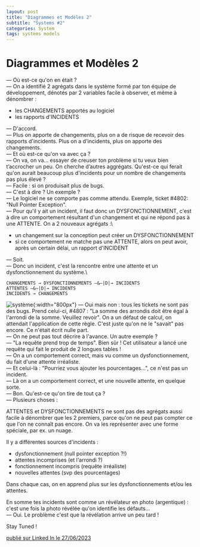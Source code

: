 ```yaml
---
layout: post
title: "Diagrammes et Modèles 2"
subtitle: "Systems #2"
categories: System
tags: systems models
---
```

# Diagrammes et Modèles 2

— Où est-ce qu'on en était ?\
— On a identifié 2 agrégats dans le système formé par ton équipe de développement, dénotés par 2 variables facile à observer, et même à dénombrer :

- les CHANGEMENTS apportés au logiciel
- les rapports d'INCIDENTS
<!--more-->

— D'accord.\
— Plus on apporte de changements, plus on a de risque de recevoir des rapports d'incidents. Plus on a d'incidents, plus on apporte des changements.\
— Et où est-ce qu'on va avec ça ?\
— On va, on va… essayer de creuser ton problème si tu veux bien t’accrocher un peu. On cherche d’autres aggrégats. Qu'est-ce qui ferait qu'on aurait beaucoup plus d'incidents pour un nombre de changements pas plus élevé ?\
— Facile : si on produisait plus de bugs.\
— C'est à dire ? Un exemple ?\
— Le logiciel ne se comporte pas comme attendu. Exemple, ticket #4802: "Null Pointer Exception".\
— Pour qu'il y ait un incident, il faut donc un DYSFONCTIONNEMENT, c'est à dire un comportement résultant d'un changement et qui ne répond pas à une ATTENTE. On a 2 nouveaux agrégats :\

- un changement sur la conception peut créer un DYSFONCTIONNEMENT
- si ce comportement ne matche pas une ATTENTE, alors on peut avoir, après un certain délai, un rapport d'INCIDENT

— Soit.\
— Donc un incident, c'est la rencontre entre une attente et un dysfonctionnement du système.\

``` CHANGEMENTS → DYSFONCTIONNEMENTS —&—|D|→ INCIDENTS ```\
``` ATTENTES —&—|D|→ INCIDENTS ```\
``` INCIDENTS → CHANGEMENTS ```

![système](/images/changements-dysfonctionnements-attentes-incidents.jpg){:width="800px"}
— Oui mais non : tous les tickets ne sont pas des bugs. Prend celui-ci, #4807 : "La somme des arrondis doit être égal à l'arrondi de la somme. Veuillez revoir". On a un défaut de calcul, on attendait l'application de cette règle. C'est juste qu'on ne le "savait" pas encore. Ce n'était écrit nulle part.\
— On ne peut pas tout décrire à l'avance. Un autre exemple ?\
— "La requête prend trop de temps". Bien sûr ! Cet utilisateur a lancé une requête qui fait le produit de 2 longues tables !\
— On a un comportement correct, mais vu comme un dysfonctionnement, du fait d'une attente irréaliste.\
— Et celui-là : "Pourriez vous ajouter les pourcentages…", ce n'est pas un incident.\
— Là on a un comportement correct, et une nouvelle attente, en quelque sorte.\
— Bon. Qu'est-ce qu'on tire de tout ça ?\
— Plusieurs choses :

ATTENTES et DYSFONCTIONNEMENTS ne sont pas des agrégats aussi facile à dénombrer que les 2 premiers, parce qu'on ne peut pas compter ce que l'on ne connaît pas encore. On va les représenter avec une forme spéciale, par ex. un nuage.

Il y a différentes sources d'incidents :

- dysfonctionnement (null pointer exception ?!)
- attentes incomprises (et l'arrondi ?)
- fonctionnement incompris (requête irréaliste)
- nouvelles attentes (svp des pourcentages)

Dans chaque cas, on en apprend plus sur les dysfonctionnements et/ou les attentes.

En somme tes incidents sont comme un révélateur en photo (argentique) : c'est une fois la photo révélée qu'on identifie les défauts…\
— Oui. Le problème c'est que la révélation arrive un peu tard !

Stay Tuned !

[publié sur Linked In le 27/06/2023](https://www.linkedin.com/posts/christophe-thibaut-35b4657_o%C3%B9-est-ce-quon-en-%C3%A9tait-on-a-identifi%C3%A9-activity-7079349884247515136-bwmv?utm_source=share&utm_medium=member_desktop)
